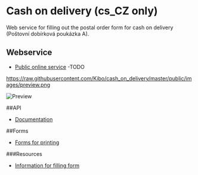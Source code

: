 # Cash on delivery (cs_CZ only)
Web service for filling out the postal order form for cash on delivery (Poštovní dobírková poukázka A).

## Webservice
- [Public online service](#) -TODO

https://raw.githubusercontent.com/Kibo/cash_on_delivery/master/public/images/preview.png

![Preview](https://raw.github.com/Kibo/TiledMapBuilder/master/WebContent/img/editor.png)

##API
- [Documentation](http://kibo.github.io/cash_on_delivery/)
 
##Forms
- [Forms for printing](https://www.postshop.cz/cs/archove-provedeni/postovni-poukazka-a-dobirkova-s-adresnim/p&id=50) 

###Resources
- [Information for filling form](http://www.ceskaposta.cz/sluzby/platebni-a-financni-sluzby-cr/postovni-poukazka-a)

